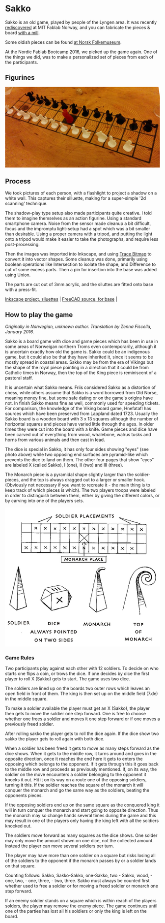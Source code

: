 
# Sakko

Sakko is an old game, played by people of the Lyngen area.
It was recently [rediscovered](http://www.fablab.no/index.php/news-nyheter/229-206) at MIT Fablab Norway,
and you can fabricate the pieces & board [with a mill](http://www.inference.phy.cam.ac.uk/cs482/fablab/projects/sakko/).

Some oldish pieces can be found [at Norsk Folkemuseum](http://digitaltmuseum.no/011023295017).

At the Nordic Fablab Bootcamp 2016, we picked up the game again. One of the things we did,
was to make a personalized set of pieces from each of the participants.

## Figurines

![Figurines in use](./img/figurines-in-use.jpg)

## Process

We took pictures of each person, with a flashlight to project a shadow on a white wall.
This captures their silluette, making for a super-simple '2d scanning' technique.

The shadow-play type setup also made participants quite creative. I told them to imagine themselves as an action figurine.
Using a standard smartphone camera. Noise from the sensor made cleanup a bit difficult, focus
and the impromptu light-setup had a spot which was a bit smaller than desirable.
Using a proper camera with a tripod, and putting the light onto a tripod would make it easier to take
the photographs, and require less post-processing.

Then the images was imported into Inkscape, and using [Trace Bitmap](https://inkscape.org/en/doc/tracing/tutorial-tracing.html)
to convert it into vector shapes. Some cleanup was done, primarily using boolean operations like Intersection to isolate the shape,
and Difference to cut of some excess parts. Then a pin for insertion into the base was added using Union.

The parts are cut out of 3mm acrylic, and the siluttes are fitted onto base with a press-fit.

[Inkscape project, siluettes](./figures.svg) | 
[FreeCAD source, for base](./sakko-solider.fcstd) |

## How to play the game

*Originally in Norwegian, unknown author. Translation by Zenna Fiscella, January 2016.*

Sakko is a board game with dice and game pieces which has been in use in some areas of Norweigan northern Troms even contemporarily, although it is uncertain exactly how old the game is. Sakko could be an indigenous game, but it could also be that they have inherited it, since it seems to be mostly spread in coastal areas. Sakko may be from the era of Vikings but the shape of the royal piece pointing in a direction that it could be from Catholic times in Norway, then the top of the King piece is reminiscent of a pastoral staff.

It is uncertain what Sakko means. Friis considered Sakko as a distortion of chess, while others assume that Sakko is a word borrowed from Old Norse, meaning money fine, but some safe dating or on the game's origins have not. In finish Sakko means fine as well, commonly used for speeding tickets. For comparison, the knowledge of the Viking board game, Hnefatafl has sources which have been preserved from Lappland dated 1723.
Usually the Sakko board is a wooden board with 3 x 13 squares although the number of horizontal squares and pieces have varied little through the ages. In older times they were cut into the board with a knife. Game pieces and dice have been carved out of everything from wood, whalebone, walrus tusks and horns from various animals and then cast in lead.

The dice is special in Sakko, it has only four sides showing "eyes" (see photo above) while two opposing end surfaces are pyramid-like which prevents the dice to land on them. The other four pages that show "eyes" are labeled X (called Sakko), I (one), II (two) and III (three).

The Monarch piece is a pyramidal shape slightly larger than the soldier-pieces, and the top is always dragged out to a larger or smaller hook. (Obviously not necessary if you want to recreate it - the main thing is to keep track of which pieces is which). The two players troops were labeled in order to distinguish between them, either by giving the different colors, or by carving into one of the players sets.

![Board & pieces](./img/gamerules-board-pieces.png)

### Game Rules

Two participants play against each other with 12 soldiers. To decide on who starts one flips a coin, or trows the dice. If one decides by dice the first player to roll X (Sakko) gets to start. The game uses two dice.

The soldiers are lined up on the boards two outer rows which leaves an open field in front of them. The king is then set up on the middle field (7.de) in the middle square.

To make a soldier available the player must get an X (Sakko), the player then gets to move the soldier one step forward. One is free to choose whether one frees a soldier and moves it one step forward or if one moves a previously freed soldier.

After rolling sakko the player gets to roll the dice again. If the dice show two sakko the player gets to roll again with both dice.

When a soldier has been freed it gets to move as many steps forward as the dice shows. When it gets to the middle row, it turns around and goes in the opposite direction, once it reaches the end here it gets to enters the opposing which belongs to the opponent. If it gets through this it goes back to the middle row and proceeds as previously mentioned. If, on its way, the soldier on the move encounters a soldier belonging to the opponent it knocks it out. Hit it on its way on a route one of the opposing soldiers, turning it this. If the soldier reaches the square of the monarch it will conquer the monarch and go the same way as the soldiers, beating the opponents pieces.

If the opposing soldiers end up on the same square as the conquered king it will in turn conquer the monarch and start going to opposite direction. Thus the monarch may so change hands several times during the game and this may result in one of the players only having the king left with all the soldiers knocked out.

The soldiers move forward as many squares as the dice shows. One solder may only move the amount shown on one dice, not the collected amount. Instead the player can move several soldiers per turn.

The player may have more than one soldier on a square but risks losing all of the soldiers to the opponent if the monarch passes by or a soldier lands on that square.

Counting follows: Sakko, Sakko-Sakko, one-Sakko, two - Sakko, wood, - one, two, - one, three, - two, three. Sakko must always be counted first whether used to free a soldier or for moving a freed soldier or monarch one step forward.

If an enemy soldier stands on a square which is within reach of the players solders, the player may remove the enemy piece. The game continues until one of the parties has lost all his soldiers or only the king is left on the board.

